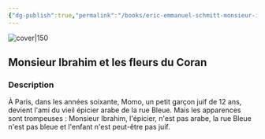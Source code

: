 ```yaml
---
{"dg-publish":true,"permalink":"/books/eric-emmanuel-schmitt-monsieur-ibrahim-et-les-fleurs-du-coran/","title":"\"Monsieur Ibrahim et les fleurs du Coran\"","tags":["screenplay","fiction"]}
---
```




![cover|150](http://books.google.com/books/content?id=34vi8BVx73MC&printsec=frontcover&img=1&zoom=1&edge=curl&source=gbs_api)

## Monsieur Ibrahim et les fleurs du Coran

### Description

À Paris, dans les années soixante, Momo, un petit garçon juif de 12 ans, devient l'ami du vieil épicier arabe de la rue Bleue. Mais les apparences sont trompeuses : Monsieur Ibrahim, l'épicier, n'est pas arabe, la rue Bleue n'est pas bleue et l'enfant n'est peut-être pas juif.
```